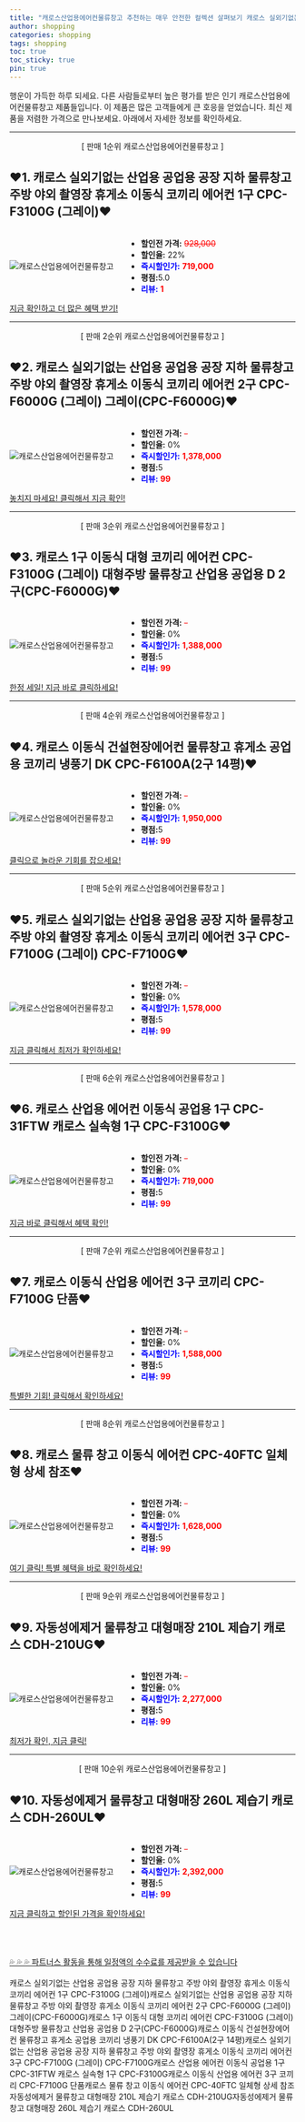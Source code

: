 ```yaml
---
title: "캐로스산업용에어컨물류창고 추천하는 매우 안전한 컬렉션 살펴보기 캐로스 실외기없는 산업용 공업용 공장"
author: shopping
categories: shopping
tags: shopping
toc: true
toc_sticky: true
pin: true
---
```

행운이 가득한 하루 되세요. 다른 사람들로부터 높은 평가를 받은 인기 캐로스산업용에어컨물류창고 제품들입니다. 이 제품은 많은 고객들에게 큰 호응을 얻었습니다. 최신 제품을 저렴한 가격으로 만나보세요. 아래에서 자세한 정보를 확인하세요.

---
<p class="toplist" style="margin: 0 auto; display: block; width: fit-content;">[ 판매 1순위 캐로스산업용에어컨물류창고 ]</p>

<h2><strong>❤️1. 캐로스 실외기없는 산업용 공업용 공장 지하 물류창고 주방 야외 촬영장 휴게소 이동식 코끼리 에어컨 1구 CPC-F3100G (그레이)❤️</strong></h2>

<div style="display: flex; align-items: center;">
    <div style="flex: 0.4;">
        <img src="https://thumbnail9.coupangcdn.com/thumbnails/remote/230x230ex/image/vendor_inventory/86d4/77f61acfd65bc53373d2e87183ba039550a6dcf94264ff11dee77bf89e2b.jpg" alt="캐로스산업용에어컨물류창고" style="max-width: 100%;">
    </div>
    <div style="flex: 0.6; margin-left: 10px;">
        <ul>
            <li><strong>할인전 가격:</strong> <del style="color: red;">928,000</del></li>
            <li><strong>할인율:</strong> 22%</li>
            <li><span style='color:blue'><strong>즉시할인가:</strong></span> <span style='color:red'><strong>719,000</strong></span></li>
            <li><strong>평점:</strong>5.0</li>
            <li><span style='color:blue'><strong>리뷰:</strong></span> <span style='color:red'><strong>1</strong></span></li>
        </ul>
    </div>
</div>
<div class="center">
    <a href="https://William4Davisa.github.io?lptag=AF9450613&subid=githubio&pageKey=8104060900&traceid=V0-153&itemId=22932897602&vendorItemId=90070406522" class="myButton">
        지금 확인하고 더 많은 혜택 받기!
    </a>
</div>


---
<p class="toplist" style="margin: 0 auto; display: block; width: fit-content;">[ 판매 2순위 캐로스산업용에어컨물류창고 ]</p>

<h2><strong>❤️2. 캐로스 실외기없는 산업용 공업용 공장 지하 물류창고 주방 야외 촬영장 휴게소 이동식 코끼리 에어컨 2구 CPC-F6000G (그레이) 그레이(CPC-F6000G)❤️</strong></h2>

<div style="display: flex; align-items: center;">
    <div style="flex: 0.4;">
        <img src="https://thumbnail9.coupangcdn.com/thumbnails/remote/230x230ex/image/vendor_inventory/eaa2/3076725644814d97755276396c0570f77c03326eab0e063bb482648c52f7.jpg" alt="캐로스산업용에어컨물류창고" style="max-width: 100%;">
    </div>
    <div style="flex: 0.6; margin-left: 10px;">
        <ul>
            <li><strong>할인전 가격:</strong> <del style="color: red;">-</del></li>
            <li><strong>할인율:</strong> 0%</li>
            <li><span style='color:blue'><strong>즉시할인가:</strong></span> <span style='color:red'><strong>1,378,000</strong></span></li>
            <li><strong>평점:</strong>5</li>
            <li><span style='color:blue'><strong>리뷰:</strong></span> <span style='color:red'><strong>99</strong></span></li>
        </ul>
    </div>
</div>
<div class="center">
    <a href="https://William4Davisa.github.io?lptag=AF9450613&subid=githubio&pageKey=8105785767&traceid=V0-153&itemId=22945329676&vendorItemId=89979649917" class="myButton">
        놓치지 마세요! 클릭해서 지금 확인!
    </a>
</div>


---
<p class="toplist" style="margin: 0 auto; display: block; width: fit-content;">[ 판매 3순위 캐로스산업용에어컨물류창고 ]</p>

<h2><strong>❤️3. 캐로스 1구 이동식 대형 코끼리 에어컨 CPC-F3100G (그레이) 대형주방 물류창고 산업용 공업용 D 2구(CPC-F6000G)❤️</strong></h2>

<div style="display: flex; align-items: center;">
    <div style="flex: 0.4;">
        <img src="https://thumbnail6.coupangcdn.com/thumbnails/remote/230x230ex/image/vendor_inventory/0d69/237c5a11522ccc5d9a1da12656a0b87cc35923b9e7a760e480074b5db7dc.jpg" alt="캐로스산업용에어컨물류창고" style="max-width: 100%;">
    </div>
    <div style="flex: 0.6; margin-left: 10px;">
        <ul>
            <li><strong>할인전 가격:</strong> <del style="color: red;">-</del></li>
            <li><strong>할인율:</strong> 0%</li>
            <li><span style='color:blue'><strong>즉시할인가:</strong></span> <span style='color:red'><strong>1,388,000</strong></span></li>
            <li><strong>평점:</strong>5</li>
            <li><span style='color:blue'><strong>리뷰:</strong></span> <span style='color:red'><strong>99</strong></span></li>
        </ul>
    </div>
</div>
<div class="center">
    <a href="https://William4Davisa.github.io?lptag=AF9450613&subid=githubio&pageKey=8207009745&traceid=V0-153&itemId=23545104032&vendorItemId=90571309662" class="myButton">
        한정 세일! 지금 바로 클릭하세요!
    </a>
</div>


---
<p class="toplist" style="margin: 0 auto; display: block; width: fit-content;">[ 판매 4순위 캐로스산업용에어컨물류창고 ]</p>

<h2><strong>❤️4. 캐로스 이동식 건설현장에어컨 물류창고 휴게소 공업용 코끼리 냉풍기 DK CPC-F6100A(2구 14평)❤️</strong></h2>

<div style="display: flex; align-items: center;">
    <div style="flex: 0.4;">
        <img src="https://thumbnail7.coupangcdn.com/thumbnails/remote/230x230ex/image/vendor_inventory/c136/500bc1d7fc22a7eba09c0ff7e7aae6a9c49de9b4966ccf0ba1726a178890.jpg" alt="캐로스산업용에어컨물류창고" style="max-width: 100%;">
    </div>
    <div style="flex: 0.6; margin-left: 10px;">
        <ul>
            <li><strong>할인전 가격:</strong> <del style="color: red;">-</del></li>
            <li><strong>할인율:</strong> 0%</li>
            <li><span style='color:blue'><strong>즉시할인가:</strong></span> <span style='color:red'><strong>1,950,000</strong></span></li>
            <li><strong>평점:</strong>5</li>
            <li><span style='color:blue'><strong>리뷰:</strong></span> <span style='color:red'><strong>99</strong></span></li>
        </ul>
    </div>
</div>
<div class="center">
    <a href="https://William4Davisa.github.io?lptag=AF9450613&subid=githubio&pageKey=5809090401&traceid=V0-153&itemId=9987778205&vendorItemId=80631123957" class="myButton">
        클릭으로 놀라운 기회를 잡으세요!
    </a>
</div>


---
<p class="toplist" style="margin: 0 auto; display: block; width: fit-content;">[ 판매 5순위 캐로스산업용에어컨물류창고 ]</p>

<h2><strong>❤️5. 캐로스 실외기없는 산업용 공업용 공장 지하 물류창고 주방 야외 촬영장 휴게소 이동식 코끼리 에어컨 3구 CPC-F7100G (그레이) CPC-F7100G❤️</strong></h2>

<div style="display: flex; align-items: center;">
    <div style="flex: 0.4;">
        <img src="https://thumbnail9.coupangcdn.com/thumbnails/remote/230x230ex/image/vendor_inventory/96f3/d4c56c59c2b91c2f497143609c8ca7b9dbd53b0f810cd90dd94348b24af5.jpg" alt="캐로스산업용에어컨물류창고" style="max-width: 100%;">
    </div>
    <div style="flex: 0.6; margin-left: 10px;">
        <ul>
            <li><strong>할인전 가격:</strong> <del style="color: red;">-</del></li>
            <li><strong>할인율:</strong> 0%</li>
            <li><span style='color:blue'><strong>즉시할인가:</strong></span> <span style='color:red'><strong>1,578,000</strong></span></li>
            <li><strong>평점:</strong>5</li>
            <li><span style='color:blue'><strong>리뷰:</strong></span> <span style='color:red'><strong>99</strong></span></li>
        </ul>
    </div>
</div>
<div class="center">
    <a href="https://William4Davisa.github.io?lptag=AF9450613&subid=githubio&pageKey=8105793372&traceid=V0-153&itemId=22945361122&vendorItemId=89979680698" class="myButton">
        지금 클릭해서 최저가 확인하세요!
    </a>
</div>


---
<p class="toplist" style="margin: 0 auto; display: block; width: fit-content;">[ 판매 6순위 캐로스산업용에어컨물류창고 ]</p>

<h2><strong>❤️6. 캐로스 산업용 에어컨 이동식 공업용 1구 CPC-31FTW 캐로스 실속형 1구 CPC-F3100G❤️</strong></h2>

<div style="display: flex; align-items: center;">
    <div style="flex: 0.4;">
        <img src="https://thumbnail10.coupangcdn.com/thumbnails/remote/230x230ex/image/vendor_inventory/7fb0/da99c377bd010c3665abcd9d1589ce551b317ed45aac267ec6b0207c1ec2.jpg" alt="캐로스산업용에어컨물류창고" style="max-width: 100%;">
    </div>
    <div style="flex: 0.6; margin-left: 10px;">
        <ul>
            <li><strong>할인전 가격:</strong> <del style="color: red;">-</del></li>
            <li><strong>할인율:</strong> 0%</li>
            <li><span style='color:blue'><strong>즉시할인가:</strong></span> <span style='color:red'><strong>719,000</strong></span></li>
            <li><strong>평점:</strong>5</li>
            <li><span style='color:blue'><strong>리뷰:</strong></span> <span style='color:red'><strong>99</strong></span></li>
        </ul>
    </div>
</div>
<div class="center">
    <a href="https://William4Davisa.github.io?lptag=AF9450613&subid=githubio&pageKey=8035253593&traceid=V0-153&itemId=22479566924&vendorItemId=89763503367" class="myButton">
        지금 바로 클릭해서 혜택 확인!
    </a>
</div>


---
<p class="toplist" style="margin: 0 auto; display: block; width: fit-content;">[ 판매 7순위 캐로스산업용에어컨물류창고 ]</p>

<h2><strong>❤️7. 캐로스 이동식 산업용 에어컨 3구 코끼리 CPC-F7100G 단품❤️</strong></h2>

<div style="display: flex; align-items: center;">
    <div style="flex: 0.4;">
        <img src="https://thumbnail7.coupangcdn.com/thumbnails/remote/230x230ex/image/vendor_inventory/9849/10e7a113cdff1935847e8676d72ea74f4a34acb04c2a46fd2bcf8dd26625.jpg" alt="캐로스산업용에어컨물류창고" style="max-width: 100%;">
    </div>
    <div style="flex: 0.6; margin-left: 10px;">
        <ul>
            <li><strong>할인전 가격:</strong> <del style="color: red;">-</del></li>
            <li><strong>할인율:</strong> 0%</li>
            <li><span style='color:blue'><strong>즉시할인가:</strong></span> <span style='color:red'><strong>1,588,000</strong></span></li>
            <li><strong>평점:</strong>5</li>
            <li><span style='color:blue'><strong>리뷰:</strong></span> <span style='color:red'><strong>99</strong></span></li>
        </ul>
    </div>
</div>
<div class="center">
    <a href="https://William4Davisa.github.io?lptag=AF9450613&subid=githubio&pageKey=8075708948&traceid=V0-153&itemId=22747880423&vendorItemId=90067884583" class="myButton">
        특별한 기회! 클릭해서 확인하세요!
    </a>
</div>


---
<p class="toplist" style="margin: 0 auto; display: block; width: fit-content;">[ 판매 8순위 캐로스산업용에어컨물류창고 ]</p>

<h2><strong>❤️8. 캐로스 물류 창고 이동식 에어컨 CPC-40FTC 일체형 상세 참조❤️</strong></h2>

<div style="display: flex; align-items: center;">
    <div style="flex: 0.4;">
        <img src="https://thumbnail8.coupangcdn.com/thumbnails/remote/230x230ex/image/vendor_inventory/765b/39b57aa2a0a54af2be870386c896c37e28e40f2e8abea82b2a78158115b8.jpg" alt="캐로스산업용에어컨물류창고" style="max-width: 100%;">
    </div>
    <div style="flex: 0.6; margin-left: 10px;">
        <ul>
            <li><strong>할인전 가격:</strong> <del style="color: red;">-</del></li>
            <li><strong>할인율:</strong> 0%</li>
            <li><span style='color:blue'><strong>즉시할인가:</strong></span> <span style='color:red'><strong>1,628,000</strong></span></li>
            <li><strong>평점:</strong>5</li>
            <li><span style='color:blue'><strong>리뷰:</strong></span> <span style='color:red'><strong>99</strong></span></li>
        </ul>
    </div>
</div>
<div class="center">
    <a href="https://William4Davisa.github.io?lptag=AF9450613&subid=githubio&pageKey=8006035379&traceid=V0-153&itemId=22316181274&vendorItemId=89361564572" class="myButton">
        여기 클릭! 특별 혜택을 바로 확인하세요!
    </a>
</div>


---
<p class="toplist" style="margin: 0 auto; display: block; width: fit-content;">[ 판매 9순위 캐로스산업용에어컨물류창고 ]</p>

<h2><strong>❤️9. 자동성에제거 물류창고 대형매장 210L 제습기 캐로스 CDH-210UG❤️</strong></h2>

<div style="display: flex; align-items: center;">
    <div style="flex: 0.4;">
        <img src="https://thumbnail7.coupangcdn.com/thumbnails/remote/230x230ex/image/vendor_inventory/8549/9c908a108093522b09092364821175ddaa89ce5d566baeabcdddb7253e43.jpg" alt="캐로스산업용에어컨물류창고" style="max-width: 100%;">
    </div>
    <div style="flex: 0.6; margin-left: 10px;">
        <ul>
            <li><strong>할인전 가격:</strong> <del style="color: red;">-</del></li>
            <li><strong>할인율:</strong> 0%</li>
            <li><span style='color:blue'><strong>즉시할인가:</strong></span> <span style='color:red'><strong>2,277,000</strong></span></li>
            <li><strong>평점:</strong>5</li>
            <li><span style='color:blue'><strong>리뷰:</strong></span> <span style='color:red'><strong>99</strong></span></li>
        </ul>
    </div>
</div>
<div class="center">
    <a href="https://William4Davisa.github.io?lptag=AF9450613&subid=githubio&pageKey=8127689817&traceid=V0-153&itemId=23074934691&vendorItemId=90283040870" class="myButton">
        최저가 확인, 지금 클릭!
    </a>
</div>


---
<p class="toplist" style="margin: 0 auto; display: block; width: fit-content;">[ 판매 10순위 캐로스산업용에어컨물류창고 ]</p>

<h2><strong>❤️10. 자동성에제거 물류창고 대형매장 260L 제습기 캐로스 CDH-260UL❤️</strong></h2>

<div style="display: flex; align-items: center;">
    <div style="flex: 0.4;">
        <img src="https://thumbnail10.coupangcdn.com/thumbnails/remote/230x230ex/image/vendor_inventory/40ca/dae808492617c3bce00c86c4da9b34f68aab26f3e8d9c43726f05de30a87.jpg" alt="캐로스산업용에어컨물류창고" style="max-width: 100%;">
    </div>
    <div style="flex: 0.6; margin-left: 10px;">
        <ul>
            <li><strong>할인전 가격:</strong> <del style="color: red;">-</del></li>
            <li><strong>할인율:</strong> 0%</li>
            <li><span style='color:blue'><strong>즉시할인가:</strong></span> <span style='color:red'><strong>2,392,000</strong></span></li>
            <li><strong>평점:</strong>5</li>
            <li><span style='color:blue'><strong>리뷰:</strong></span> <span style='color:red'><strong>99</strong></span></li>
        </ul>
    </div>
</div>
<div class="center">
    <a href="https://William4Davisa.github.io?lptag=AF9450613&subid=githubio&pageKey=8127687185&traceid=V0-153&itemId=23074925221&vendorItemId=90283007873" class="myButton">
        지금 클릭하고 할인된 가격을 확인하세요!
    </a>
</div>

<br><br><br>[💦 💦 💦 파트너스 활동을 통해 일정액의 수수료를 제공받을 수 있습니다](https://link.coupang.com/a/bcpT2c)<br><br>캐로스 실외기없는 산업용 공업용 공장 지하 물류창고 주방 야외 촬영장 휴게소 이동식 코끼리 에어컨 1구 CPC-F3100G (그레이)캐로스 실외기없는 산업용 공업용 공장 지하 물류창고 주방 야외 촬영장 휴게소 이동식 코끼리 에어컨 2구 CPC-F6000G (그레이) 그레이(CPC-F6000G)캐로스 1구 이동식 대형 코끼리 에어컨 CPC-F3100G (그레이) 대형주방 물류창고 산업용 공업용 D 2구(CPC-F6000G)캐로스 이동식 건설현장에어컨 물류창고 휴게소 공업용 코끼리 냉풍기 DK CPC-F6100A(2구 14평)캐로스 실외기없는 산업용 공업용 공장 지하 물류창고 주방 야외 촬영장 휴게소 이동식 코끼리 에어컨 3구 CPC-F7100G (그레이) CPC-F7100G캐로스 산업용 에어컨 이동식 공업용 1구 CPC-31FTW 캐로스 실속형 1구 CPC-F3100G캐로스 이동식 산업용 에어컨 3구 코끼리 CPC-F7100G 단품캐로스 물류 창고 이동식 에어컨 CPC-40FTC 일체형 상세 참조자동성에제거 물류창고 대형매장 210L 제습기 캐로스 CDH-210UG자동성에제거 물류창고 대형매장 260L 제습기 캐로스 CDH-260UL